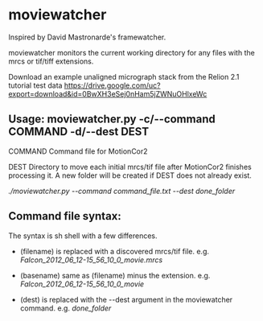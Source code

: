 # moviewatcher
Inspired by David Mastronarde's framewatcher.

moviewatcher monitors the current working directory for any files with the mrcs or tif/tiff extensions.


Download an example unaligned micrograph stack from the Relion 2.1 tutorial test data
https://drive.google.com/uc?export=download&id=0BwXH3eSej0nHam5jZWNuOHlxeWc


## Usage: moviewatcher.py -c/--command COMMAND -d/--dest DEST

COMMAND  Command file for MotionCor2

DEST     Directory to move each initial mrcs/tif file after MotionCor2 finishes processing it. A new folder will be created if DEST does not already exist.


*./moviewatcher.py --command command_file.txt --dest done_folder*


## Command file syntax:

The syntax is sh shell with a few differences.

  * (filename)  is replaced with a discovered mrcs/tif file. e.g. *Falcon_2012_06_12-15_56_10_0_movie.mrcs*

  * (basename)  same as (filename) minus the extension. e.g. *Falcon_2012_06_12-15_56_10_0_movie*

  * (dest)      is replaced with the --dest argument in the moviewatcher command. e.g. *done_folder*
